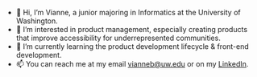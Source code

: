 - 👋 Hi, I’m Vianne, a junior majoring in Informatics at the University of Washington.
- 👀 I’m interested in product management, especially creating products that improve accessibility for underrepresented communities.
- 🌱 I’m currently learning the product development lifecycle & front-end development.
- 📫 You can reach me at my email [vianneb@uw.edu](mailto:vianneb@uw.edu) or on my [LinkedIn](https://www.linkedin.com/in/vianneb/).
